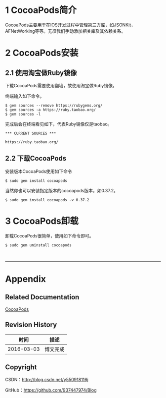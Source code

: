 # 1 CocoaPods简介

[CocoaPods](https://cocoapods.org)主要用于在IOS开发过程中管理第三方库，如JSONKit，AFNetWorking等等。无须我们手动添加相关库及其依赖关系。

# 2 CocoaPods安装

## 2.1 使用淘宝做Ruby镜像

下载CocoaPods需要使用翻墙，故使用淘宝做Ruby镜像。

终端输入如下命令。

```
$ gem sources --remove https://rubygems.org/
$ gem sources -a https://ruby.taobao.org/
$ gem sources -l
```

完成后会在终端看见如下，代表Ruby镜像仅是taobao。

```
*** CURRENT SOURCES ***

https://ruby.taobao.org/
```

## 2.2 下载CocoaPods

安装版本CocoaPods使用如下命令

```
$ sudo gem install cocoapods
```

当然你也可以安装指定版本的cocoapods版本，如0.37.2。

```
$ sudo gem install cocoapods -v 0.37.2
```

# 3 CocoaPods卸载

卸载CocoaPods很简单，使用如下命令即可。

```
$ sudo gem uninstall cocoapods
```

&#160;

----------

# Appendix

## Related Documentation

[CocoaPods](https://cocoapods.org)

## Revision History

| 时间 | 描述 |
| ---- | ---- |
| 2016-03-03 | 博文完成 |

## Copyright

CSDN：http://blog.csdn.net/y550918116j

GitHub：https://github.com/937447974/Blog